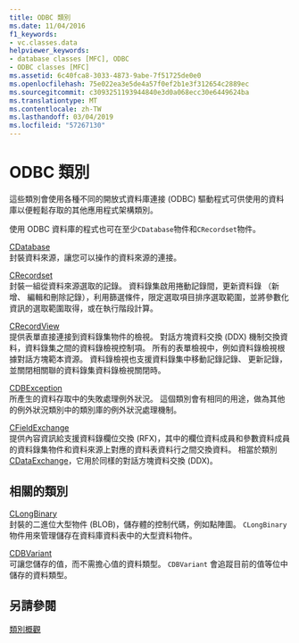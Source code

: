 ```yaml
---
title: ODBC 類別
ms.date: 11/04/2016
f1_keywords:
- vc.classes.data
helpviewer_keywords:
- database classes [MFC], ODBC
- ODBC classes [MFC]
ms.assetid: 6c40fca8-3033-4873-9abe-7f51725de0e0
ms.openlocfilehash: 75e022ea3e5de4a57f0ef2b1e3f312654c2889ec
ms.sourcegitcommit: c3093251193944840e3d0a068ecc30e6449624ba
ms.translationtype: MT
ms.contentlocale: zh-TW
ms.lasthandoff: 03/04/2019
ms.locfileid: "57267130"
---
```

# <a name="odbc-classes"></a>ODBC 類別

這些類別會使用各種不同的開放式資料庫連接 (ODBC) 驅動程式可供使用的資料庫以便輕鬆存取的其他應用程式架構類別。

使用 ODBC 資料庫的程式也可在至少`CDatabase`物件和`CRecordset`物件。

[CDatabase](../mfc/reference/cdatabase-class.md)<br/>
封裝資料來源，讓您可以操作的資料來源的連接。

[CRecordset](../mfc/reference/crecordset-class.md)<br/>
封裝一組從資料來源選取的記錄。 資料錄集啟用捲動記錄間，更新資料錄 （新增、 編輯和刪除記錄），利用篩選條件，限定選取項目排序選取範圍，並將參數化資訊的選取範圍取得，或在執行階段計算。

[CRecordView](../mfc/reference/crecordview-class.md)<br/>
提供表單直接連接到資料錄集物件的檢視。 對話方塊資料交換 (DDX) 機制交換資料，資料錄集之間的資料錄檢視控制項。 所有的表單檢視中，例如資料錄檢視根據對話方塊範本資源。 資料錄檢視也支援資料錄集中移動記錄記錄、 更新記錄，並關閉相關聯的資料錄集資料錄檢視關閉時。

[CDBException](../mfc/reference/cdbexception-class.md)<br/>
所產生的資料存取中的失敗處理例外狀況。 這個類別會有相同的用途，做為其他的例外狀況類別中的類別庫的例外狀況處理機制。

[CFieldExchange](../mfc/reference/cfieldexchange-class.md)<br/>
提供內容資訊給支援資料錄欄位交換 (RFX)，其中的欄位資料成員和參數資料成員的資料錄集物件和資料來源上對應的資料表資料行之間交換資料。 相當於類別[CDataExchange](../mfc/reference/cdataexchange-class.md)，它用於同樣的對話方塊資料交換 (DDX)。

## <a name="related-classes"></a>相關的類別

[CLongBinary](../mfc/reference/clongbinary-class.md)<br/>
封裝的二進位大型物件 (BLOB)，儲存體的控制代碼，例如點陣圖。 `CLongBinary` 物件用來管理儲存在資料庫資料表中的大型資料物件。

[CDBVariant](../mfc/reference/cdbvariant-class.md)<br/>
可讓您儲存的值，而不需擔心值的資料類型。 `CDBVariant` 會追蹤目前的值等位中儲存的資料類型。

## <a name="see-also"></a>另請參閱

[類別概觀](../mfc/class-library-overview.md)
